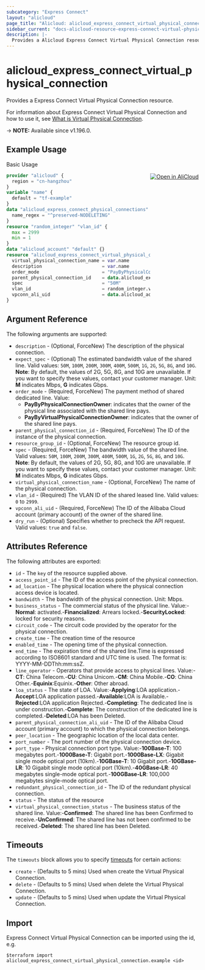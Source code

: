 ```yaml
---
subcategory: "Express Connect"
layout: "alicloud"
page_title: "Alicloud: alicloud_express_connect_virtual_physical_connection"
sidebar_current: "docs-alicloud-resource-express-connect-virtual-physical-connection"
description: |-
  Provides a Alicloud Express Connect Virtual Physical Connection resource.
---
```


# alicloud_express_connect_virtual_physical_connection

Provides a Express Connect Virtual Physical Connection resource.

For information about Express Connect Virtual Physical Connection and how to use it, see [What is Virtual Physical Connection](https://www.alibabacloud.com/help/en/express-connect/latest/createvirtualphysicalconnection#doc-api-Vpc-CreateVirtualPhysicalConnection).

-> **NOTE:** Available since v1.196.0.

## Example Usage
<div class="oics-button" style="float: right;margin: 0 0 -40px 0;">
  <a href="https://api.aliyun.com/api-tools/terraform?resource=alicloud_express_connect_virtual_physical_connection&exampleId=6c1a81e4-689b-36c7-4d27-e62c70cfa3c9cc63df38&activeTab=example&spm=docs.r.express_connect_virtual_physical_connection.0.6c1a81e468" target="_blank">
    <img alt="Open in AliCloud" src="https://img.alicdn.com/imgextra/i1/O1CN01hjjqXv1uYUlY56FyX_!!6000000006049-55-tps-254-36.svg" style="max-height: 44px; margin: 32px auto; max-width: 100%;">
  </a>
</div>

Basic Usage

```terraform
provider "alicloud" {
  region = "cn-hangzhou"
}
variable "name" {
  default = "tf-example"
}
data "alicloud_express_connect_physical_connections" "example" {
  name_regex = "^preserved-NODELETING"
}
resource "random_integer" "vlan_id" {
  max = 2999
  min = 1
}
data "alicloud_account" "default" {}
resource "alicloud_express_connect_virtual_physical_connection" "example" {
  virtual_physical_connection_name = var.name
  description                      = var.name
  order_mode                       = "PayByPhysicalConnectionOwner"
  parent_physical_connection_id    = data.alicloud_express_connect_physical_connections.example.ids.0
  spec                             = "50M"
  vlan_id                          = random_integer.vlan_id.id
  vpconn_ali_uid                   = data.alicloud_account.default.id
}
```

## Argument Reference

The following arguments are supported:
* `description` - (Optional, ForceNew) The description of the physical connection.
* `expect_spec` - (Optional) The estimated bandwidth value of the shared line. Valid values: `50M`, `100M`, `200M`, `300M`, `400M`, `500M`, `1G`, `2G`, `5G`, `8G`, and `10G`. **Note**: By default, the values of 2G, 5G, 8G, and 10G are unavailable. If you want to specify these values, contact your customer manager. Unit: **M** indicates Mbps, **G** indicates Gbps.
* `order_mode` - (Required, ForceNew) The payment method of shared dedicated line. Value:
  - **PayByPhysicalConnectionOwner**: indicates that the owner of the physical line associated with the shared line pays.
  - **PayByVirtualPhysicalConnectionOwner**: indicates that the owner of the shared line pays.
* `parent_physical_connection_id` - (Required, ForceNew) The ID of the instance of the physical connection.
* `resource_group_id` - (Optional, ForceNew) The resource group id.
* `spec` - (Required, ForceNew) The bandwidth value of the shared line. Valid values: `50M`, `100M`, `200M`, `300M`, `400M`, `500M`, `1G`, `2G`, `5G`, `8G`, and `10G`. **Note**: By default, the values of 2G, 5G, 8G, and 10G are unavailable. If you want to specify these values, contact your customer manager. Unit: **M** indicates Mbps, **G** indicates Gbps.
* `virtual_physical_connection_name` - (Optional, ForceNew) The name of the physical connection.
* `vlan_id` - (Required) The VLAN ID of the shared leased line. Valid values: `0` to `2999`.
* `vpconn_ali_uid` - (Required, ForceNew) The ID of the Alibaba Cloud account (primary account) of the owner of the shared line.
* `dry_run` - (Optional) Specifies whether to precheck the API request. Valid values: `true` and `false`.


## Attributes Reference

The following attributes are exported:
* `id` - The `key` of the resource supplied above.
* `access_point_id` - The ID of the access point of the physical connection.
* `ad_location` - The physical location where the physical connection access device is located.
* `bandwidth` - The bandwidth of the physical connection. Unit: Mbps.
* `business_status` - The commercial status of the physical line. Value:-**Normal**: activated.-**Financialized**: Arrears locked.-**SecurityLocked**: locked for security reasons.
* `circuit_code` - The circuit code provided by the operator for the physical connection.
* `create_time` - The creation time of the resource
* `enabled_time` - The opening time of the physical connection.
* `end_time` - The expiration time of the shared line.Time is expressed according to ISO8601 standard and UTC time is used. The format is: YYYY-MM-DDThh:mm:ssZ.
* `line_operator` - Operators that provide access to physical lines. Value:-**CT**: China Telecom.-**CU**: China Unicom.-**CM**: China Mobile.-**CO**: China Other.-**Equinix**:Equinix.-**Other**: Other abroad.
* `loa_status` - The state of LOA. Value:-**Applying**:LOA application.-**Accept**:LOA application passed.-**Available**:LOA is Available.-**Rejected**:LOA application Rejected.-**Completing**: The dedicated line is under construction.-**Complete**: The construction of the dedicated line is completed.-**Deleted**:LOA has been Deleted.
* `parent_physical_connection_ali_uid` - The ID of the Alibaba Cloud account (primary account) to which the physical connection belongs.
* `peer_location` - The geographic location of the local data center.
* `port_number` - The port number of the physical connection device.
* `port_type` - Physical connection port type. Value:-**100Base-T**: 100 megabytes port.-**1000Base-T**: Gigabit port.-**1000Base-LX**: Gigabit single mode optical port (10km).-**10GBase-T**: 10 Gigabit port.-**10GBase-LR**: 10 Gigabit single mode optical port (10km).-**40GBase-LR**: 40 megabytes single-mode optical port.-**100GBase-LR**: 100,000 megabytes single-mode optical port.
* `redundant_physical_connection_id` - The ID of the redundant physical connection.
* `status` - The status of the resource
* `virtual_physical_connection_status` - The business status of the shared line. Value:-**Confirmed**: The shared line has been Confirmed to receive.-**UnConfirmed**: The shared line has not been confirmed to be received.-**Deleted**: The shared line has been Deleted.

## Timeouts

The `timeouts` block allows you to specify [timeouts](https://www.terraform.io/docs/configuration-0-11/resources.html#timeouts) for certain actions:
* `create` - (Defaults to 5 mins) Used when create the Virtual Physical Connection.
* `delete` - (Defaults to 5 mins) Used when delete the Virtual Physical Connection.
* `update` - (Defaults to 5 mins) Used when update the Virtual Physical Connection.

## Import

Express Connect Virtual Physical Connection can be imported using the id, e.g.

```shell
$terraform import alicloud_express_connect_virtual_physical_connection.example <id>
```